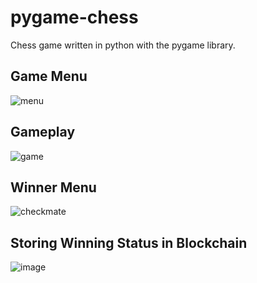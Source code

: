 # pygame-chess
Chess game written in python with the pygame library.

## Game Menu
![menu](https://user-images.githubusercontent.com/24194821/57589722-cf907c00-74eb-11e9-9318-822abd6c9942.png)

## Gameplay
![game](https://user-images.githubusercontent.com/24194821/57589721-cf907c00-74eb-11e9-8def-bf4782315ed9.png)

## Winner Menu
![checkmate](https://user-images.githubusercontent.com/24194821/57589723-cf907c00-74eb-11e9-8b42-aef703c3e1f8.png)

## Storing Winning Status in Blockchain
![image](https://user-images.githubusercontent.com/68814937/231734285-e3994ab0-800f-4c22-af56-6ab67448c618.png)
